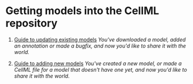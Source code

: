 # Getting models into the CellML repository

1. [Guide to updating existing models](./updating.md) _You've downloaded a model, added an annotation or made a bugfix, and now you'd like to share it with the world._

2. [Guide to adding new models](./creating.md) _You've created a new model, or made a CellML file for a model that doesn't have one yet, and now you'd like to share it with the world._


